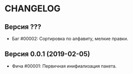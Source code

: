 CHANGELOG
====================


Версия ???
--------------------
 - Баг #00002: Сортировка по алфавиту, мелкие правки.


Версия 0.0.1 (2019-02-05)
--------------------
 - Фича #00001: Первичная инифиализация пакета.
